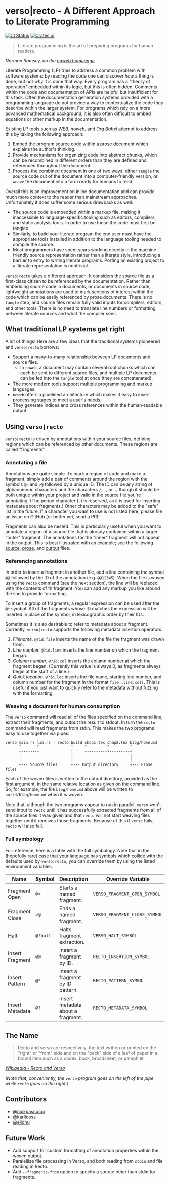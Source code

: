 # verso|recto - A Different Approach to Literate Programming

[![CI Status](https://github.com/nickpascucci/verso/workflows/Rust/badge.svg)](https://github.com/nickpascucci/verso/actions)
[![Crates.io](https://img.shields.io/crates/v/verso)](https://crates.io/crates/verso)

> Literate programming is the art of preparing programs for human readers.

_Norman Ramsey, on the [noweb homepage](https://www.cs.tufts.edu/~nr/noweb/)._

Literate Programming (LP) tries to address a common problem with software systems: by reading the
code one can discover _how_ a thing is done, but not _why_ it is done that way. Every program has a
"theory of operation" embedded within its logic, but this is often hidden. Comments within the code
and documentation of APIs are helpful but insufficient for this task. Often the documentation
generation systems provided with a programming language do not provide a way to contextualize the
code they describe within the larger system. For programs which rely on a more advanced mathematical
background, it is also often difficult to embed equations or other markup in the documentation.

Existing LP tools such as _WEB_, _noweb_, and _Org Babel_ attempt to address this by taking the
following approach:

1. Embed the program source code within a prose document which explains the author's thinking.
2. Provide mechanisms for organizing code into abstract chunks, which can be recombined in
   different orders than they are defined and referenced throughout the document.
3. Process the combined document in one of two ways: either `tangle` the source code out of the
   document into a computer-friendly version, or `weave` the document into a form ready for humans
   to read.

Overall this is an improvement on inline documentation and can provide much more context to the
reader than mainstream approaches. Unfortunately it does suffer some serious drawbacks as well:

- The source code is embedded within a markup file, making it inaccessible to language-specific
  tooling such as editors, compilers, and static analysis tools. In order to use these the code must
  first be tangled.
- Similarly, to build your literate program the end user must have the appropriate tools installed
  in addition to the language tooling needed to compile the source.
- Most programmers have spent years working directly in the machine-friendly source representation
  rather than a literate style, introducing a barrier to entry to writing literate programs. Porting
  an existing project to a literate representation is nontrivial.

`verso|recto` takes a different approach. It considers the source file as a first-class citizen to
be referenced by the documentation. Rather than embedding source code in documents, or documents in
source code, lightweight annotations are used to mark sections of interest within the code which can
be easily referenced by prose documents. There is no `tangle` step, and source files remain fully
valid inputs for compilers, editors, and other tools. There is no need to translate line numbers or
formatting between literate sources and what the compiler sees.

## What traditional LP systems get right

A lot of things! Here are a few ideas that the traditional systems pioneered and `verso|recto`
borrows:

- Support a many-to-many relationship between LP documents and source files.
  - In `noweb`, a document may contain several root chunks which can each be sent to different
    source files, and multiple LP documents can be fed into the `tangle` tool at once (they are
    concatenated).
- The more modern tools support multiple programming and markup languages.
- `noweb` offers a pipelined architecture which makes it easy to insert processing stages to meet a
  user's needs.
- They generate indices and cross references within the human-readable output.

## Using `verso|recto`

`verso|recto` is driven by annotations within your source files, defining regions which can be
referenced by other documents. These regions are called "fragments".

### Annotating a file

Annotations are quite simple. To mark a region of code and make a fragment, simply add a pair of
comments around the region with the symbols `@<` and `>@` followed by a unique ID. The ID can be any
string of alphanumeric characters and the characters `/`, `_`, or `-`, though it should be both
unique within your project and valid in the source file you're annotating. (The period character
(`.`) is reserved, as it is used for inserting metadata about fragments.) Other characters may be
added to the "safe" list in the future. If a character you want to use is not listed here, please
file an issue on GitHub (or better yet, send a PR)!

Fragments can also be nested. This is particularly useful when you want to annotate a region of a
source file that is already contained within a larger "outer" fragment. The annotations for the
"inner" fragment will not appear in the output. This is best illustrated with an example; see the
following [source](./examples/test/nested.rs), [prose](./examples/test/nested.md), and
[output](./examples/reference/test/nested.md) files.

### Referencing annotations

In order to insert a fragment in another file, add a line containing the symbol `@@` followed by the
ID of the annotation (e.g. `@@12345`). When the file is woven using the `recto` command (see the
next section), the line will be replaced with the contents of th fragment. You can add any markup
you like around the line to provide formatting.

To insert a group of fragments, a regular expression can be used after the `@*` symbol. All of the
fragments whose ID matches the expression will be inserted in place of the symbol, in lexicographic
order by their IDs.

Sometimes it is also desirable to refer to metadata about a fragment. Currently, `verso|recto`
supports the following metadata insertion operators:

1. _Filename._ `@?id.file` inserts the name of the file the fragment was drawn from.
2. _Line number._ `@?id.line` inserts the line number on which the fragment began.
3. _Column number._ `@?id.col` inserts the column number at which the fragment began. (Currently
   this value is always 0, as fragments always begin at the start of a line.)
4. _Quick location._ `@?id.loc` inserts the file name, starting line number, and column number for
   the fragment in the format `file (line:col)`. This is useful if you just want to quickly refer to
   the metadata without futzing with the formatting.

### Weaving a document for human consumption

The `verso` command will read all of the files specified on the command line, extract their
fragments, and output the result to stdout. In turn the `recto` command will read fragments from
stdin. This makes the two programs easy to use together via pipes:

```
verso main.rs lib.rs | recto build chap1.tex chap2.tex blog/home.md
      ^       ^              ^     ^         ^         ^
      +-------+              |     +---------+---------+
      |                      |                         |
      |                      |                         |
      +--- Source files      +--- Output directory     +--- Prose files
```

Each of the woven files is written to the output directory, provided as the first argument, in the
same relative location as given on the command line. So, for example, the file `blog/home.md` above
will be written to `build/blog/home.md` when it is woven.

Note that, although the two programs appear to run in parallel, `verso` won't send input to `recto`
until it has successfully extracted fragments from all of the source files it was given and that
`recto` will not start weaving files together until it receives those fragments. Because of this if
`verso` fails, `recto` will also fail.

### Full symbology

For reference, here is a table with the full symbology. Note that in the (hopefully rare) case that
your language has symbols which collide with the defaults used by `verso|recto`, you can override
them by using the listed environment variables.

| Name            | Symbol   | Description                       | Override Variable             |
| --------------- | -------- | --------------------------------- | ----------------------------- |
| Fragment Open   | `@<`     | Starts a named fragment.          | `VERSO_FRAGMENT_OPEN_SYMBOL`  |
| Fragment Close  | `>@`     | Ends a named fragment.            | `VERSO_FRAGMENT_CLOSE_SYMBOL` |
| Halt            | `@!halt` | Halts fragment extraction.        | `VERSO_HALT_SYMBOL`           |
| Insert Fragment | `@@`     | Insert a fragment by ID.          | `RECTO_INSERTION_SYMBOL`      |
| Insert Pattern  | `@*`     | Insert a fragment by ID pattern.  | `RECTO_PATTERN_SYMBOL`        |
| Insert Metadata | `@?`     | Insert metadata about a fragment. | `RECTO_METADATA_SYMBOL`       |

## The Name

> Recto and verso are respectively, the text written or printed on the "right" or "front" side and
> on the "back" side of a leaf of paper in a bound item such as a codex, book, broadsheet, or
> pamphlet.

_[Wikipedia - Recto and Verso](https://en.wikipedia.org/wiki/Recto_and_verso)_

_(Note that, conveniently, the `verso` program goes on the left of the pipe while `recto` goes on
the right.)_

## Contributors

- [@nickpascucci](https://github.com/nickpascucci/)
- [@karlicoss](https://github.com/karlicoss/)
- [@elidhu](https://github.com/elidhu/)

## Future Work

- Add support for custom formatting of annotation properties within the woven output.
- Paralellize file processing in Verso, and both reading from `stdin` and file reading in Recto.
- Add `--fragments-from` option to specify a source other than stdin for fragments.
